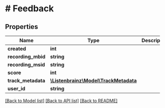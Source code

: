 # # Feedback

## Properties

Name | Type | Description | Notes
------------ | ------------- | ------------- | -------------
**created** | **int** |  | [optional]
**recording_mbid** | **string** |  | [optional]
**recording_msid** | **string** |  | [optional]
**score** | **int** |  | [optional]
**track_metadata** | [**\Listenbrainz\Model\TrackMetadata**](TrackMetadata.md) |  | [optional]
**user_id** | **string** |  | [optional]

[[Back to Model list]](../../README.md#models) [[Back to API list]](../../README.md#endpoints) [[Back to README]](../../README.md)
